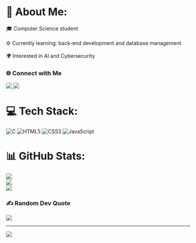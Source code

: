 # 💫 About Me:
🎓 Computer Science student <br><br>⚙️ Currently learning: back-end development and database management <br><br>🌍 Interested in AI and Cybersecurity<br>


### 🌐 Connect with Me


<a href="https://www.linkedin.com/in/lydia-mokrani-2ab75237b/" target="_blank">
  <img src="https://img.shields.io/badge/LinkedIn-0077B5?style=for-the-badge&logo=linkedin&logoColor=white" />
</a>

<a href="mailto:mokranimay@gmail.com">
  <img src="https://img.shields.io/badge/Gmail-D14836?style=for-the-badge&logo=gmail&logoColor=white" />
</a>


# 💻 Tech Stack:
![C](https://img.shields.io/badge/c-%2300599C.svg?style=for-the-badge&logo=c&logoColor=white) ![HTML5](https://img.shields.io/badge/html5-%23E34F26.svg?style=for-the-badge&logo=html5&logoColor=white) ![CSS3](https://img.shields.io/badge/css3-%231572B6.svg?style=for-the-badge&logo=css3&logoColor=white) ![JavaScript](https://img.shields.io/badge/javascript-%23323330.svg?style=for-the-badge&logo=javascript&logoColor=%23F7DF1E)
# 📊 GitHub Stats:
![](https://github-readme-stats.vercel.app/api?username=Lydia-Mokrani&theme=dark&hide_border=false&include_all_commits=false&count_private=false)<br/>
![](https://nirzak-streak-stats.vercel.app/?user=Lydia-Mokrani&theme=dark&hide_border=false)<br/>
![](https://github-readme-stats.vercel.app/api/top-langs/?username=Lydia-Mokrani&theme=dark&hide_border=false&include_all_commits=false&count_private=false&layout=compact)

### ✍️ Random Dev Quote
![](https://quotes-github-readme.vercel.app/api?type=horizontal&theme=radical)

---
[![](https://visitcount.itsvg.in/api?id=Lydia-Mokrani&icon=0&color=0)](https://visitcount.itsvg.in)

<!-- Proudly created with GPRM ( https://gprm.itsvg.in ) -->
